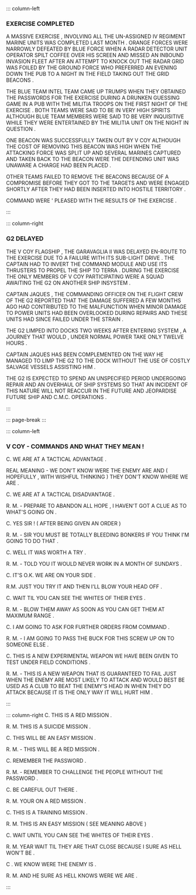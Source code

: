 ::: column-left
### EXERCISE COMPLETED

A MASSIVE EXERCISE , INVOLVING ALL THE UN-ASSIGNED IV REGIMENT MARINE
UNITS WAS COMPLETED LAST MONTH . ORANGE FORCES WERE NARROWLY DEFEATED
BY BLUE FORCE WHEN A RADAR DETECTOR UNIT OPERATOR SPILT COFFEE OVER
HIS SCREEN AND MISSED AN INBOUND INVASION FLEET AFTER AN ATTEMPT TO
KNOCK OUT THE RADAR GRID WAS FOILED BY THE GROUND FORCE WHO PREFERRED
AN EVENING DOWN THE PUB TO A NIGHT IN THE FIELD TAKING OUT THE GRID
BEACONS .

  THE BLUE TEAM INTEL TEAM CAME UP TRUMPS WHEN THEY OBTAINED THE PASSWORDS
FOR THE EXERCISE DURING A DRUNKEN GUESSING GAME IN A PUB WITH THE
MILITIA TROOPS ON THE FIRST NIGHT OF THE EXERCISE . BOTH TEAMS WERE
SAID TO BE IN VERY HIGH SPIRITS ALTHOUGH BLUE TEAM MEMBERS WERE SAID
TO BE VERY INQUISITIVE WHILE THEY WERE ENTERTAINED BY THE MILITIA
UNIT ON THE NIGHT IN QUESTION .

 ONE BEACON WAS SUCCESSFULLY TAKEN OUT BY V COY ALTHOUGH THE COST
OF REMOVING THIS BEACON WAS HIGH WHEN THE ATTACKING FORCE WAS SPLIT
UP AND SEVERAL MARINES CAPTURED AND TAKEN BACK TO THE BEACON WERE
THE DEFENDING UNIT WAS UNAWARE A CHARGE HAD BEEN PLACED .

  OTHER TEAMS FAILED TO REMOVE THE BEACONS BECAUSE OF A COMPROMISE
BEFORE THEY GOT TO THE TARGETS AND WERE ENGAGED SHORTLY AFTER THEY
HAD BEEN INSERTED INTO HOSTILE TERRITORY . 

COMMAND WERE ' PLEASED WITH THE RESULTS OF THE EXERCISE .


:::

::: column-right
### G2 DELAYED

THE V COY FLAGSHIP , THE GARAVAGLIA II  WAS DELAYED EN-ROUTE TO THE
EXERCISE DUE TO A FAILURE WITH ITS SUB-LIGHT DRIVE . THE CAPTAIN HAD
TO INVERT THE COMMAND MODULE AND USE ITS THRUSTERS TO PROPEL THE SHIP
TO TERRA . DURING  THE EXERCISE THE ONLY MEMBERS OF V COY PARTICIPATING
WERE A SQUAD AWAITING THE G2 ON ANOTHER SHIP INSYSTEM .

 CAPTAIN JAQUES , THE COMMANDING OFFICER ON THE FLIGHT CREW OF THE
G2 REPORTED THAT THE DAMAGE SUFFERED A FEW MONTHS AGO HAD CONTRIBUTED
TO THE MALFUNCTION WHEN MINOR DAMAGE TO POWER UNITS HAD BEEN OVERLOOKED
DURING REPAIRS AND THESE UNITS HAD SINCE FAILED UNDER THE STRAIN .

 THE G2 LIMPED INTO DOCKS TWO WEEKS AFTER ENTERING SYSTEM , A JOURNEY
THAT WOULD , UNDER NORMAL POWER TAKE ONLY TWELVE HOURS .

 CAPTAIN JAQUES HAS BEEN COMPLEMENTED ON THE WAY HE MANAGED TO LIMP
THE G2 TO THE DOCK WITHOUT THE USE OF COSTLY SALVAGE VESSELS ASSISTING
HIM .

THE G2 IS EXPECTED TO SPEND AN UNSPECIFIED PERIOD UNDERGOING REPAIR
AND AN OVERHAUL OF SHIP SYSTEMS SO THAT AN INCIDENT OF THIS NATURE
WILL NOT REACCUR IN THE FUTURE AND JEOPARDISE FUTURE SHIP AND C.M.C.
OPERATIONS .


:::

::: page-break
:::

::: column-left
### V COY - COMMANDS AND WHAT THEY MEAN !

C. WE ARE AT A TACTICAL ADVANTAGE .

 REAL MEANING - WE DON'T KNOW WERE THE ENEMY ARE AND ( HOPEFULLY ,
WITH WISHFUL THINKING ) THEY DON'T KNOW WHERE WE ARE .

C. WE ARE AT A TACTICAL DISADVANTAGE .

R. M. - PREPARE TO ABANDON ALL HOPE , I HAVEN'T GOT A CLUE AS TO WHAT'S
GOING ON .

C. YES SIR ! ( AFTER BEING GIVEN AN ORDER ) 

 R. M. - SIR YOU MUST BE TOTALLY BLEEDING BONKERS IF YOU THINK I'M
GOING TO DO THAT .

C. WELL IT WAS WORTH A TRY .

R. M. - TOLD YOU IT WOULD NEVER WORK IN A MONTH OF SUNDAYS .

C. IT'S O.K. WE ARE ON YOUR SIDE .

 R.M. JUST YOU TRY IT AND THEN I'LL BLOW YOUR HEAD OFF .

C. WAIT TIL YOU CAN SEE THE WHITES OF THEIR EYES .

R. M. - BLOW THEM AWAY AS SOON AS YOU CAN GET THEM AT MAXIMUM RANGE
.

C. I AM GOING TO ASK FOR FURTHER ORDERS FROM COMMAND .

 R. M. - I AM GOING TO PASS THE BUCK FOR THIS SCREW UP ON TO SOMEONE
ELSE .

C. THIS IS A NEW EXPERIMENTAL WEAPON WE HAVE BEEN GIVEN TO TEST UNDER
FIELD CONDITIONS .

R. M. - THIS IS A NEW WEAPON THAT IS GUARANTEED TO FAIL JUST WHEN
THE ENEMY ARE MOST LIKELY TO ATTACK AND WOULD BEST BE USED AS A CLUB
TO BEAT THE ENEMY'S HEAD IN WHEN THEY DO ATTACK BECAUSE IT IS THE
ONLY WAY IT WILL HURT HIM .

:::

::: column-right
C. THIS IS A RED MISSION .

 R. M. THIS IS A SUICIDE MISSION .

C. THIS WILL BE AN EASY MISSION .

R. M. - THIS WILL BE A RED MISSION .

C. REMEMBER THE PASSWORD .

R. M. - REMEMBER TO CHALLENGE  THE PEOPLE WITHOUT THE PASSWORD .

C. BE CAREFUL OUT THERE .

R. M. YOUR ON A RED MISSION .

C. THIS IS A TRAINING MISSION .

R. M. THIS IS AN EASY MISSION ( SEE MEANING ABOVE )

C. WAIT UNTIL YOU CAN SEE THE WHITES OF THEIR EYES .

R. M.  YEAR WAIT TIL THEY ARE THAT CLOSE BECAUSE I SURE AS HELL WON'T
BE .

C . WE KNOW WERE THE ENEMY IS .

 R. M. AND HE SURE AS HELL KNOWS WERE WE ARE .


:::
